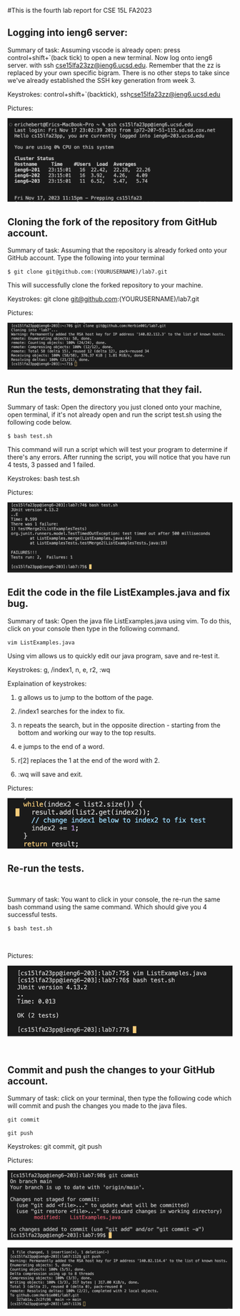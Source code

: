 #This is the fourth lab report for CSE 15L FA2023


## Logging into ieng6 server: 

Summary of task: Assuming vscode is already open: press control+shift+`(back tick) to open a new terminal. Now log onto ieng6 server. with ssh cse15lfa23zz@ieng6.ucsd.edu. Remember that the zz is replaced by your own specific bigram. There is no other steps to take since we've already established the SSH key generation from week 3.

Keystrokes: control+shift+`(backtick), ssh<space>cse15lfa23zz@ieng6.ucsd.edu<enter>

Pictures:

![Alt text](<images/PA4 Images/logging into ieng6.png>)

## Cloning the fork of the repository from GitHub account.

Summary of task: Assuming that the repository is already forked onto your GitHub account. Type the following into your terminal 

```
$ git clone git@github.com:(YOURUSERNAME)/lab7.git
```

This will successfully clone the forked repository to your machine.

Keystrokes: git <space> clone <space> git@github.com:(YOURUSERNAME)/lab7.git <enter>

Pictures:

![Alt text](<images/PA4 Images/git clone repo.png>)

## Run the tests, demonstrating that they fail.

Summary of task: Open the directory you just cloned onto your machine, open terminal, if it's not already open and run the script test.sh using the following code below.

```
$ bash test.sh 
```

This command will run a script which will test your program to determine if there's any errors. After running the script, you will notice that you have run 4 tests, 3 passed and 1 failed.

Keystrokes: bash <space> test.sh <enter>

Pictures: 

![Alt text](<images/PA4 Images/running bash script.png>)

## Edit the code in the file ListExamples.java and fix bug. 

Summary of task: Open the java file ListExamples.java using vim. To do this, click on your console then type in the following command.

```
vim ListExamples.java
```

Using vim allows us to quickly edit our java program, save and re-test it.

Keystrokes: <shift> g, /index1, <shift> n, e, r2, :wq <enter>

Explaination of keystrokes: 

1. <shift> g allows us to jump to the bottom of the page.

2. /index1 searches for the index to fix.

3. <shift> n repeats the search, but in the opposite direction - starting from the bottom and working our way to the top results.

4. e jumps to the end of a word.

5. r[2] replaces the 1 at the end of the word with 2.

6. :wq <enter> will save and exit.


Pictures:

![Alt text](<images/PA4 Images/edit java file using vim.png>)


## Re-run the tests.

<br>

Summary of task: You want to click in your console, the re-run the same bash command using the same command. Which should give you 4 successful tests.



```
$ bash test.sh
```


<br>


Pictures:


![Alt text](<images/PA4 Images/running bash script again.png>)

<br>


## Commit and push the changes to your GitHub account.


Summary of task: click on your terminal, then type the following code which will commit and push the changes you made to the java files.


```
git commit
```

```
git push
```

Keystrokes: git <space> commit, git <space> push


Pictures: 


![Alt text](<images/PA4 Images/git commit.png>)


![Alt text](<images/PA4 Images/git push.png>)